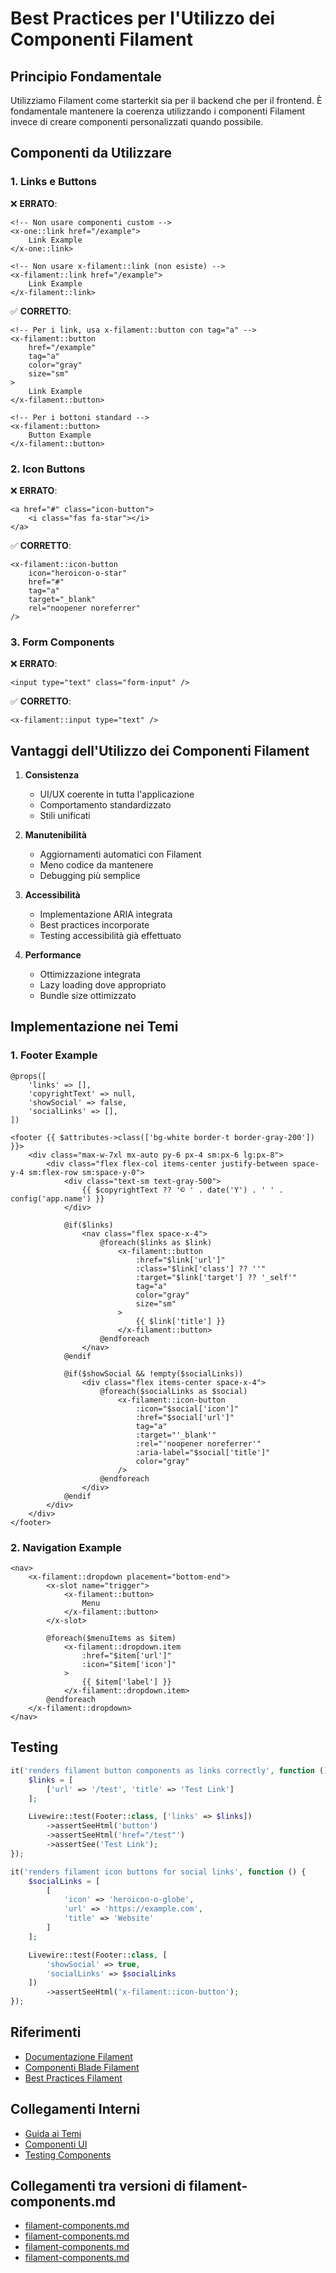 # Best Practices per l'Utilizzo dei Componenti Filament

## Principio Fondamentale

Utilizziamo Filament come starterkit sia per il backend che per il frontend. È fondamentale mantenere la coerenza utilizzando i componenti Filament invece di creare componenti personalizzati quando possibile.

## Componenti da Utilizzare

### 1. Links e Buttons

❌ **ERRATO**:
```blade
<!-- Non usare componenti custom -->
<x-one::link href="/example">
    Link Example
</x-one::link>

<!-- Non usare x-filament::link (non esiste) -->
<x-filament::link href="/example">
    Link Example
</x-filament::link>
```

✅ **CORRETTO**:
```blade
<!-- Per i link, usa x-filament::button con tag="a" -->
<x-filament::button
    href="/example"
    tag="a"
    color="gray"
    size="sm"
>
    Link Example
</x-filament::button>

<!-- Per i bottoni standard -->
<x-filament::button>
    Button Example
</x-filament::button>
```

### 2. Icon Buttons

❌ **ERRATO**:
```blade
<a href="#" class="icon-button">
    <i class="fas fa-star"></i>
</a>
```

✅ **CORRETTO**:
```blade
<x-filament::icon-button
    icon="heroicon-o-star"
    href="#"
    tag="a"
    target="_blank"
    rel="noopener noreferrer"
/>
```

### 3. Form Components

❌ **ERRATO**:
```blade
<input type="text" class="form-input" />
```

✅ **CORRETTO**:
```blade
<x-filament::input type="text" />
```

## Vantaggi dell'Utilizzo dei Componenti Filament

1. **Consistenza**
   - UI/UX coerente in tutta l'applicazione
   - Comportamento standardizzato
   - Stili unificati

2. **Manutenibilità**
   - Aggiornamenti automatici con Filament
   - Meno codice da mantenere
   - Debugging più semplice

3. **Accessibilità**
   - Implementazione ARIA integrata
   - Best practices incorporate
   - Testing accessibilità già effettuato

4. **Performance**
   - Ottimizzazione integrata
   - Lazy loading dove appropriato
   - Bundle size ottimizzato

## Implementazione nei Temi

### 1. Footer Example
```blade
@props([
    'links' => [],
    'copyrightText' => null,
    'showSocial' => false,
    'socialLinks' => [],
])

<footer {{ $attributes->class(['bg-white border-t border-gray-200']) }}>
    <div class="max-w-7xl mx-auto py-6 px-4 sm:px-6 lg:px-8">
        <div class="flex flex-col items-center justify-between space-y-4 sm:flex-row sm:space-y-0">
            <div class="text-sm text-gray-500">
                {{ $copyrightText ?? '© ' . date('Y') . ' ' . config('app.name') }}
            </div>

            @if($links)
                <nav class="flex space-x-4">
                    @foreach($links as $link)
                        <x-filament::button
                            :href="$link['url']"
                            :class="$link['class'] ?? ''"
                            :target="$link['target'] ?? '_self'"
                            tag="a"
                            color="gray"
                            size="sm"
                        >
                            {{ $link['title'] }}
                        </x-filament::button>
                    @endforeach
                </nav>
            @endif

            @if($showSocial && !empty($socialLinks))
                <div class="flex items-center space-x-4">
                    @foreach($socialLinks as $social)
                        <x-filament::icon-button
                            :icon="$social['icon']"
                            :href="$social['url']"
                            tag="a"
                            :target="'_blank'"
                            :rel="'noopener noreferrer'"
                            :aria-label="$social['title']"
                            color="gray"
                        />
                    @endforeach
                </div>
            @endif
        </div>
    </div>
</footer>
```

### 2. Navigation Example
```blade
<nav>
    <x-filament::dropdown placement="bottom-end">
        <x-slot name="trigger">
            <x-filament::button>
                Menu
            </x-filament::button>
        </x-slot>

        @foreach($menuItems as $item)
            <x-filament::dropdown.item
                :href="$item['url']"
                :icon="$item['icon']"
            >
                {{ $item['label'] }}
            </x-filament::dropdown.item>
        @endforeach
    </x-filament::dropdown>
</nav>
```

## Testing

```php
it('renders filament button components as links correctly', function () {
    $links = [
        ['url' => '/test', 'title' => 'Test Link']
    ];

    Livewire::test(Footer::class, ['links' => $links])
        ->assertSeeHtml('button')
        ->assertSeeHtml('href="/test"')
        ->assertSee('Test Link');
});

it('renders filament icon buttons for social links', function () {
    $socialLinks = [
        [
            'icon' => 'heroicon-o-globe',
            'url' => 'https://example.com',
            'title' => 'Website'
        ]
    ];

    Livewire::test(Footer::class, [
        'showSocial' => true,
        'socialLinks' => $socialLinks
    ])
        ->assertSeeHtml('x-filament::icon-button');
});
```

## Riferimenti

- [Documentazione Filament](https://filamentphp.com/project_docs/3.x/support/blade-components/button)
- [Componenti Blade Filament](https://filamentphp.com/project_docs/3.x/support/blade-components)
- [Best Practices Filament](https://filamentphp.com/project_docs/3.x/support/overview)

## Collegamenti Interni
- [Guida ai Temi](/laravel/Themes/One/project_docs/README.md)
- [Componenti UI](/laravel/Modules/Cms/project_docs/components/README.md)
- [Testing Components](/laravel/Modules/Cms/project_docs/testing/components.md) 

## Collegamenti tra versioni di filament-components.md
* [filament-components.md](laravel/Modules/User/project_docs/best-practices/filament-components.md)
* [filament-components.md](laravel/Modules/Cms/project_docs/best-practices/filament-components.md)
* [filament-components.md](laravel/Modules/Cms/project_docs/filament-components.md)
* [filament-components.md](laravel/project_docs/rules/filament-components.md)

